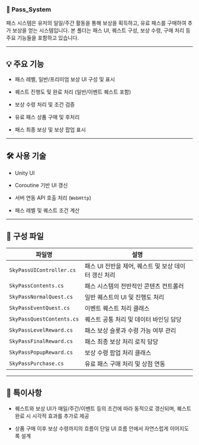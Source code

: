 ### 📁 Pass_System

패스 시스템은 유저의 일일/주간 활동을 통해 보상을 획득하고, 유료 패스를 구매하여 추가 보상을 얻는 시스템입니다. 본 폴더는 패스 UI, 퀘스트 구성, 보상 수령, 구매 처리 등 주요 기능들을 포함하고 있습니다.

---

## 💡 주요 기능

- 패스 레벨, 일반/프리미엄 보상 UI 구성 및 표시
    
- 퀘스트 진행도 및 완료 처리 (일반/이벤트 퀘스트 포함)
    
- 보상 수령 처리 및 조건 검증
    
- 유료 패스 상품 구매 및 후처리
    
- 패스 최종 보상 및 보상 팝업 표시
    

---

## 🛠 사용 기술

- Unity UI
    
- Coroutine 기반 UI 갱신
    
- 서버 연동 API 호출 처리 (`WebHttp`)
    
- 패스 레벨 및 퀘스트 조건 계산
    

---

## 📂 구성 파일

|파일명|설명|
|---|---|
|`SkyPassUIController.cs`|패스 UI 전반을 제어, 퀘스트 및 보상 데이터 갱신 처리|
|`SkyPassContents.cs`|패스 시스템의 전반적인 콘텐츠 컨트롤러|
|`SkyPassNormalQuest.cs`|일반 퀘스트의 UI 및 진행도 처리|
|`SkyPassEventQuest.cs`|이벤트 퀘스트 처리 클래스|
|`SkyPassQuestContents.cs`|퀘스트 공통 처리 및 데이터 바인딩 담당|
|`SkyPassLevelReward.cs`|패스 보상 슬롯과 수령 가능 여부 관리|
|`SkyPassFinalReward.cs`|패스 최종 보상 처리 로직 담당|
|`SkyPassPopupReward.cs`|보상 수령 팝업 처리 클래스|
|`SkyPassPurchase.cs`|유료 패스 구매 처리 및 상점 연동|

---

## 📌 특이사항

- 퀘스트와 보상 UI가 매일/주간/이벤트 등의 조건에 따라 동적으로 갱신되며, 퀘스트 완료 시 시각적 효과를 추가로 제공
    
- 상품 구매 이후 보상 수령까지의 흐름이 단일 UI 흐름 안에서 자연스럽게 이어지도록 설계